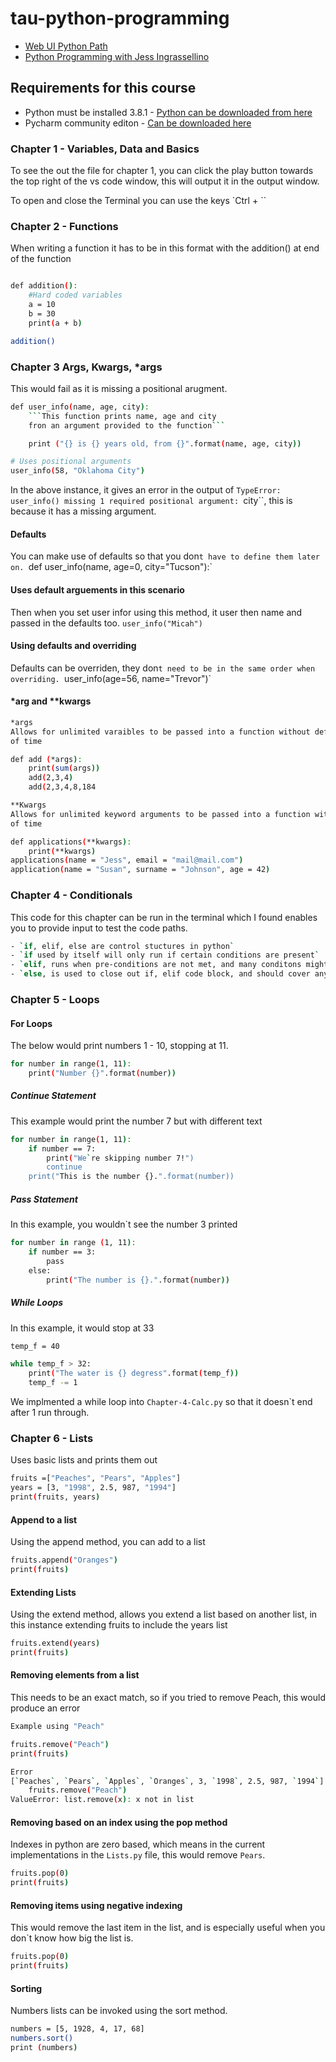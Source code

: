 # tau-python-programming

- [Web UI Python Path](https://testautomationu.applitools.com/learningpaths.html?id=web-ui-python-path)  
- [Python Programming with Jess Ingrassellino](https://testautomationu.applitools.com/python-tutorial/)

## Requirements for this course

- Python must be installed 3.8.1 - [Python can be downloaded from here](https://www.python.org/downloads/)
- Pycharm community editon - [Can be downloaded here](https://www.jetbrains.com/pycharm/download/#section=windows)

### Chapter 1 - Variables, Data and Basics

To see the out the file for chapter 1, you can click the play button towards the top right of the vs code window, this will output it in the output window.

To open and close the Terminal you can use the keys `Ctrl + ``

### Chapter 2 - Functions

When writing a function it has to be in this format with the addition() at end of the function

```bash

def addition():
    #Hard coded variables
    a = 10
    b = 30
    print(a + b)

addition()
```

### Chapter 3 Args, Kwargs, *args

This would fail as it is missing a positional arugment.

```bash
def user_info(name, age, city):
    ```This function prints name, age and city
    fron an argument provided to the function```

    print ("{} is {} years old, from {}".format(name, age, city))

# Uses positional arguments
user_info(58, "Oklahoma City")
```

In the above instance, it gives an error in the output of `TypeError: user_info() missing 1 required positional argument: `city``, this is because it has a missing argument.

#### Defaults

You can make use of defaults so that you don`t have to define them later on.
`def user_info(name, age=0, city="Tucson"):`

#### Uses default arguements in this scenario

Then when you set user infor using this method, it user then name and passed in the defaults too.
`user_info("Micah")`

#### Using defaults and overriding

Defaults can be overriden, they don`t need to be in the same order when overriding.
`user_info(age=56, name="Trevor")`

#### *arg and **kwargs

```bash
*args
Allows for unlimited varaibles to be passed into a function without defining them ahead
of time

def add (*args):
    print(sum(args))
    add(2,3,4)
    add(2,3,4,8,184

**Kwargs 
Allows for unlimited keyword arguments to be passed into a function without defining them ahead 
of time

def applications(**kwargs):
    print(**kwargs)
applications(name = "Jess", email = "mail@mail.com")
application(name = "Susan", surname = "Johnson", age = 42)
```

### Chapter 4 - Conditionals

This code for this chapter can be run in the terminal which I found enables you to provide input to test the code paths.

```bash
- `if, elif, else are control stuctures in python`
- `if used by itself will only run if certain conditions are present`
- `elif, runs when pre-conditions are not met, and many conditons might be met`
- `else, is used to close out if, elif code block, and should cover anything else`
```

### Chapter 5 - Loops

#### For Loops

The below would print numbers 1 - 10, stopping at 11.

```bash
for number in range(1, 11):
    print("Number {}".format(number))
```

##### Continue Statement

This example would print the number 7 but with different text

```bash
for number in range(1, 11):
    if number == 7:
        print("We`re skipping number 7!")
        continue
    print("This is the number {}.".format(number))
```

##### Pass Statement

In this example, you wouldn`t see the number 3 printed

```bash
for number in range (1, 11):
    if number == 3:
        pass
    else:
        print("The number is {}.".format(number))
```

##### While Loops

In this example, it would stop at 33

```bash
temp_f = 40

while temp_f > 32:
    print("The water is {} degress".format(temp_f))
    temp_f -= 1
```

We implmented a while loop into `Chapter-4-Calc.py` so that it doesn`t end after 1 run through.

### Chapter 6 - Lists

Uses basic lists and prints them out

```bash
fruits =["Peaches", "Pears", "Apples"]
years = [3, "1998", 2.5, 987, "1994"]
print(fruits, years)
```

#### Append to a list

Using the append method, you can add to a list

```bash
fruits.append("Oranges")
print(fruits)
```

#### Extending Lists

Using the extend method, allows you extend a list based on another list, in this instance extending fruits to include the years list

```bash
fruits.extend(years)
print(fruits)
```

#### Removing elements from a list

This needs to be an exact match, so if you tried to remove Peach, this would produce an error

```bash
Example using "Peach"

fruits.remove("Peach")
print(fruits)

Error
[`Peaches`, `Pears`, `Apples`, `Oranges`, 3, `1998`, 2.5, 987, `1994`]
    fruits.remove("Peach")
ValueError: list.remove(x): x not in list
```

#### Removing based on an index using the pop method

Indexes in python are zero based, which means in the current implementations in the `Lists.py` file, this would remove `Pears`.

```bash
fruits.pop(0)
print(fruits)
```

#### Removing items using negative indexing

This would remove the last item in the list, and is especially useful when you don`t know how big the list is.

```bash
fruits.pop(0)
print(fruits)
```

#### Sorting

Numbers lists can be invoked using the sort method.

```bash
numbers = [5, 1928, 4, 17, 68]
numbers.sort()
print (numbers)
```
